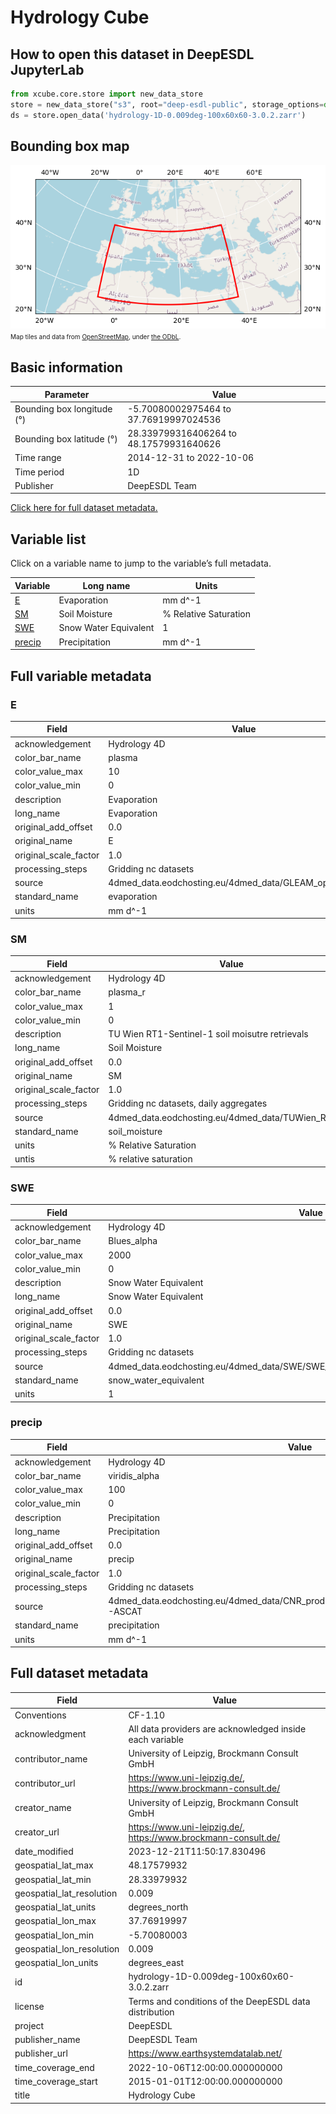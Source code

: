 # Hydrology Cube

## How to open this dataset in DeepESDL JupyterLab
```python
from xcube.core.store import new_data_store
store = new_data_store("s3", root="deep-esdl-public", storage_options=dict(anon=True))
ds = store.open_data('hydrology-1D-0.009deg-100x60x60-3.0.2.zarr')
```

## Bounding box map

![Bounding box map](../img/hydrology-1D-0-009deg-100x60x60-3-0-2-zarr.png)<br>
<span style="font-size: x-small">Map tiles and data from <a href="http://openstreetmap.org">OpenStreetMap</a>, under <a href="http://www.openstreetmap.org/copyright">the ODbL</a>.</span>

## Basic information

| Parameter | Value |
| ---- | ---- |
| Bounding box longitude (°) | -5.70080002975464 to 37.76919997024536 |
| Bounding box latitude (°) | 28.339799316406264 to 48.17579931640626 |
| Time range | 2014-12-31 to 2022-10-06 |
| Time period | 1D |
| Publisher | DeepESDL Team |

[Click here for full dataset metadata.](#full-metadata)

## Variable list

Click on a variable name to jump to the variable’s full metadata.

| Variable | Long name | Units |
| ---- | ---- | ---- |
| [E](#E) | Evaporation | mm d^\-1 |
| [SM](#SM) | Soil Moisture | % Relative Saturation |
| [SWE](#SWE) | Snow Water Equivalent | 1 |
| [precip](#precip) | Precipitation | mm d^\-1 |

## Full variable metadata

### <a name="E"></a>E

| Field | Value |
| ---- | ---- |
| acknowledgement | Hydrology 4D |
| color\_bar\_name | plasma |
| color\_value\_max | 10 |
| color\_value\_min | 0 |
| description | Evaporation |
| long\_name | Evaporation |
| original\_add\_offset | 0\.0 |
| original\_name | E |
| original\_scale\_factor | 1\.0 |
| processing\_steps | Gridding nc datasets |
| source | 4dmed\_data\.eodchosting\.eu/4dmed\_data/GLEAM\_openloop\_V1\.1 |
| standard\_name | evaporation |
| units | mm d^\-1 |

### <a name="SM"></a>SM

| Field | Value |
| ---- | ---- |
| acknowledgement | Hydrology 4D |
| color\_bar\_name | plasma\_r |
| color\_value\_max | 1 |
| color\_value\_min | 0 |
| description | TU Wien RT1\-Sentinel\-1 soil moisutre retrievals |
| long\_name | Soil Moisture |
| original\_add\_offset | 0\.0 |
| original\_name | SM |
| original\_scale\_factor | 1\.0 |
| processing\_steps | Gridding nc datasets, daily aggregates |
| source | 4dmed\_data\.eodchosting\.eu/4dmed\_data/TUWien\_RT1\_SM |
| standard\_name | soil\_moisture |
| units | % Relative Saturation |
| untis | % relative saturation |

### <a name="SWE"></a>SWE

| Field | Value |
| ---- | ---- |
| acknowledgement | Hydrology 4D |
| color\_bar\_name | Blues\_alpha |
| color\_value\_max | 2000 |
| color\_value\_min | 0 |
| description | Snow Water Equivalent |
| long\_name | Snow Water Equivalent |
| original\_add\_offset | 0\.0 |
| original\_name | SWE |
| original\_scale\_factor | 1\.0 |
| processing\_steps | Gridding nc datasets |
| source | 4dmed\_data\.eodchosting\.eu/4dmed\_data/SWE/SWE\_CPC\_GPM\_ERA5downT\_RadGhent\_filter5mm |
| standard\_name | snow\_water\_equivalent |
| units | 1 |

### <a name="precip"></a>precip

| Field | Value |
| ---- | ---- |
| acknowledgement | Hydrology 4D |
| color\_bar\_name | viridis\_alpha |
| color\_value\_max | 100 |
| color\_value\_min | 0 |
| description | Precipitation |
| long\_name | Precipitation |
| original\_add\_offset | 0\.0 |
| original\_name | precip |
| original\_scale\_factor | 1\.0 |
| processing\_steps | Gridding nc datasets |
| source | 4dmed\_data\.eodchosting\.eu/4dmed\_data/CNR\_products/precipitation\_GPM\_CPC\_SM2RAIN\-ASCAT |
| standard\_name | precipitation |
| units | mm d^\-1 |

## <a name="full-metadata"></a>Full dataset metadata

| Field | Value |
| ---- | ---- |
| Conventions | CF\-1\.10 |
| acknowledgment | All data providers are acknowledged inside each variable |
| contributor\_name | University of Leipzig, Brockmann Consult GmbH |
| contributor\_url | [https://www\.uni\-leipzig\.de/](https://www.uni-leipzig.de/), [https://www\.brockmann\-consult\.de/](https://www.brockmann-consult.de/) |
| creator\_name | University of Leipzig, Brockmann Consult GmbH |
| creator\_url | [https://www\.uni\-leipzig\.de/](https://www.uni-leipzig.de/), [https://www\.brockmann\-consult\.de/](https://www.brockmann-consult.de/) |
| date\_modified | 2023\-12\-21T11:50:17\.830496 |
| geospatial\_lat\_max | 48\.17579932 |
| geospatial\_lat\_min | 28\.33979932 |
| geospatial\_lat\_resolution | 0\.009 |
| geospatial\_lat\_units | degrees\_north |
| geospatial\_lon\_max | 37\.76919997 |
| geospatial\_lon\_min | \-5\.70080003 |
| geospatial\_lon\_resolution | 0\.009 |
| geospatial\_lon\_units | degrees\_east |
| id | hydrology\-1D\-0\.009deg\-100x60x60\-3\.0\.2\.zarr |
| license | Terms and conditions of the DeepESDL data distribution |
| project | DeepESDL |
| publisher\_name | DeepESDL Team |
| publisher\_url | [https://www\.earthsystemdatalab\.net/](https://www.earthsystemdatalab.net/) |
| time\_coverage\_end | 2022\-10\-06T12:00:00\.000000000 |
| time\_coverage\_start | 2015\-01\-01T12:00:00\.000000000 |
| title | Hydrology Cube |

